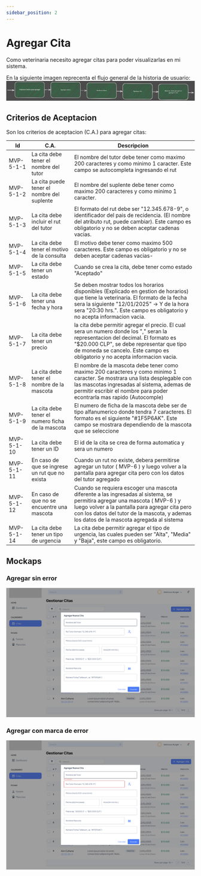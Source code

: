 ```yaml
---
sidebar_position: 2
---
```


# Agregar Cita

Como veterinaria necesito agregar citas para poder visualizarlas en mi sistema.

En la siguiente imagen reprecenta el flujo general de la historia de usuario:
![Task Flow de Gestionar citas](/img/gestionar_citas/agregar_cita/agregar_cita_diagrama.svg)

## Criterios de Aceptacion
Son los criterios de aceptacion (C.A.) para agregar citas:

| Id | C.A. | Descripcion | 
|-------------------- | -------- | -------- | 
| MVP-5-1-1 | La cita debe tener el nombre del tutor | El nombre del tutor debe tener como maximo 200 caracteres y como minimo 1 caracter. Este campo se autocompleta ingresando el rut |
| MVP-5-1-2 | La cita puede tener el nombre del suplente | El nombre del suplente debe tener como maximo 200 caracteres y como minimo 1 caracter. |
| MVP-5-1-3 | La cita debe incluir el rut del tutor | El formato del rut debe ser "12.345.678-9", o identificador del pais de recidencia. (El nombre del atributo rut, puede cambiar). Este campo es obligatorio y no se deben aceptar cadenas vacias. |
| MVP-5-1-4 | La cita debe tener el motivo de la consulta | El motivo debe tener como maximo 500 caracteres. Este campo es obligatorio y no se deben aceptar cadenas vacias- |
| MVP-5-1-5 | La cita debe tener un estado | Cuando se crea la cita, debe tener como estado "Aceptado" |
| MVP-5-1-6 | La cita debe tener una fecha y hora | Se deben mostrar todos los horarios disponibles (Explicado en gestion de horarios) que tiene la veterinaria. El formato de la fecha sera la siguiente "12/01/2025" -> Y de la hora sera "20:30 hrs.". Este campo es obligatorio y no acepta informacion vacia. |
| MVP-5-1-7 | La cita debe tener un precio | la cita debe permitir agregar el precio. El cual sera un numero donde los "," seran la representacion del decimal. El formato es "$20.000 CLP", se debe representar que tipo de moneda se cancelo. Este campo es obligatorio y no acepta informacion vacia. |
| MVP-5-1-8 | La cita debe tener el nombre de la mascota | El nombre de la mascota debe tener como maximo 200 caracteres y como minimo 1 caracter. Se mostrara una lista desplegable con las mascotas ingresadas al sistema, ademas de permitir escribir el nombre para poder econtrarla mas rapido (Autocomple) |
| MVP-5-1-9 | La cita debe tener el numero ficha de la mascota | El numero de ficha de la mascota debe ser de tipo alfanumerico donde tendra 7 caracteres. El formato es el siguiente "#1F5P6AK". Este campo se mostrara dependiendo de la mascota que se seleccione |
| MVP-5-1-10 | La cita debe tener un ID | El id de la cita se crea de forma automatica y sera un numero | 
| MVP-5-1-11 | En caso de que se ingrese un rut que no exista | Cuando un rut no existe, debera permitirse agregar un tutor ( MVP-6 ) y luego volver a la pantalla para agregar cita pero con los datos del tutor agregado |
| MVP-5-1-12 | En caso de que no se encuentre una mascota | Cuando se requiera escoger una mascota diferente a las ingresadas al sistema, se permitira agregar una mascota ( MVP-6 ) y luego  volver a la pantalla para agregar cita pero con los datos del tutor de la mascota, y ademas los datos de la mascota agregada al sistema |
| MVP-5-1-14 | La cita debe tener un tipo de urgencia | La cita debe permitir agregar el tipo de urgencia, las cuales pueden ser "Alta", "Media" y "Baja", este campo es obligatorio. |



## Mockaps

### Agregar sin error
![Mockap de Gestionar citas general](/img/gestionar_citas/agregar_cita/agregar_cita_mockap.svg)

### Agregar con marca de error
![Mockap de Gestionar citas tabla](/img/gestionar_citas/agregar_cita/agregar_cita_error_mockap.svg)
